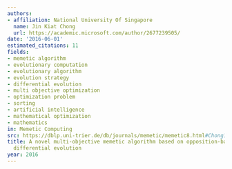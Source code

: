 ```yaml
---
authors:
- affiliation: National University Of Singapore
  name: Jin Kiat Chong
  url: https://academic.microsoft.com/author/2677239505/
date: '2016-06-01'
estimated_citations: 11
fields:
- memetic algorithm
- evolutionary computation
- evolutionary algorithm
- evolution strategy
- differential evolution
- multi objective optimization
- optimization problem
- sorting
- artificial intelligence
- mathematical optimization
- mathematics
in: Memetic Computing
src: https://dblp.uni-trier.de/db/journals/memetic/memetic8.html#Chong16
title: A novel multi-objective memetic algorithm based on opposition-based self-adaptive
  differential evolution
year: 2016
---
```

